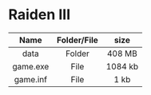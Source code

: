# Raiden III

| Name | Folder/File | size |
| :-------: | :------: | :------: |
| data   | Folder | 408 MB |
| game.exe   |  File | 1084 kb |
| game.inf   | File | 1 kb |

